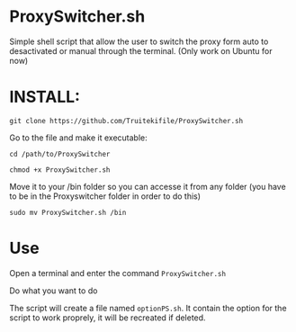 # ProxySwitcher.sh
Simple shell script that allow the user to switch the proxy form auto to desactivated or manual through the terminal. (Only work on Ubuntu for now)

# INSTALL:
```
git clone https://github.com/Truitekifile/ProxySwitcher.sh
```
Go to the file and make it executable:
```
cd /path/to/ProxySwitcher
```
```
chmod +x ProxySwitcher.sh
```
Move it to your /bin folder so you can accesse it from any folder (you have to be in the Proxyswitcher folder in order to do this)
```
sudo mv ProxySwitcher.sh /bin
```

# Use
Open a terminal and enter the command ```ProxySwitcher.sh```

Do what you want to do

The script will create a file named ```optionPS.sh```. It contain the option for the script to work proprely, it will be recreated if deleted.
